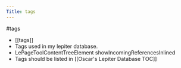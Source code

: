 ---Title: tags---#tags- [[tags]]- Tags used in my lepiter database.- LePageToolContentTreeElement showIncomingReferencesInlined- Tags  should be listed in [[Oscar's Lepiter Database TOC]]